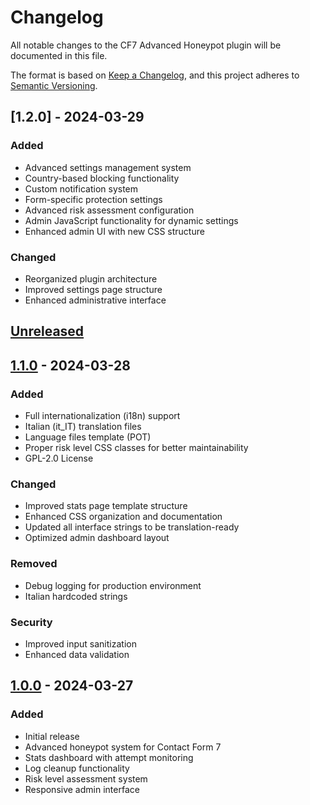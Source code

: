 # Changelog
All notable changes to the CF7 Advanced Honeypot plugin will be documented in this file.

The format is based on [Keep a Changelog](https://keepachangelog.com/en/1.0.0/),
and this project adheres to [Semantic Versioning](https://semver.org/spec/v2.0.0.html).

## [1.2.0] - 2024-03-29
### Added
- Advanced settings management system
- Country-based blocking functionality
- Custom notification system
- Form-specific protection settings
- Advanced risk assessment configuration
- Admin JavaScript functionality for dynamic settings
- Enhanced admin UI with new CSS structure

### Changed
- Reorganized plugin architecture
- Improved settings page structure
- Enhanced administrative interface

## [Unreleased]

## [1.1.0] - 2024-03-28
### Added
- Full internationalization (i18n) support
- Italian (it_IT) translation files
- Language files template (POT)
- Proper risk level CSS classes for better maintainability
- GPL-2.0 License

### Changed
- Improved stats page template structure
- Enhanced CSS organization and documentation
- Updated all interface strings to be translation-ready
- Optimized admin dashboard layout

### Removed
- Debug logging for production environment
- Italian hardcoded strings

### Security
- Improved input sanitization
- Enhanced data validation

## [1.0.0] - 2024-03-27
### Added
- Initial release
- Advanced honeypot system for Contact Form 7
- Stats dashboard with attempt monitoring
- Log cleanup functionality
- Risk level assessment system
- Responsive admin interface

[Unreleased]: https://github.com/auriti-web-design/cf7-advanced-honeypot/compare/v1.1.0...HEAD
[1.1.0]: https://github.com/auriti-web-design/cf7-advanced-honeypot/compare/v1.0.0...v1.1.0
[1.0.0]: https://github.com/auriti-web-design/cf7-advanced-honeypot/releases/tag/v1.0.0